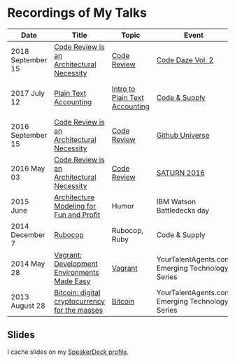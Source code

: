 Recordings of My Talks
======================

| Date | Title | Topic | Event | Comments |
|------|-------|-------|-------|----------|
| 2018 September 15 | [Code Review is an Architectural Necessity](https://www.youtube.com/watch?v=niWVC-aXNjA&t=271s) | [Code Review](code_review) | [Code Daze Vol. 2](https://twitter.com/CodeDazeConf) | Revision of Github Universe 2016 talk 
| 2017 July 12 | [Plain Text Accounting](https://www.youtube.com/watch?v=8r5Cp66k4PA) | [Intro to Plain Text Accounting](intro_to_plaintextaccounting) | [Code & Supply](https://www.meetup.com/Pittsburgh-Code-Supply/events/238443510/)| A part of C&S's series on personal finance
| 2016 September 15 | [Code Review is an Architectural Necessity](https://www.youtube.com/watch?v=pJFM321_lAs) | [Code Review](code_review) | [Github Universe](http://githubuniverse.com/program/sessions/#code-review) | Revision of SATURN 2016 talk
| 2016 May 03 | [Code Review is an Architectural Necessity](https://www.youtube.com/watch?v=TKZ3W8FggYY) | [Code Review](code_review) | [SATURN 2016](https://saturn2016.sched.org/event/63lw/code-review-is-an-architectural-necessity) | First conference talk!
|2015 June| [Architecture Modeling for Fun and Profit](https://www.youtube.com/watch?v=4nubbHqJNOo) | Humor | IBM Watson Battledecks day | Humorous, improvisational talk
| 2014 December 7 | [Rubocop](https://www.youtube.com/watch?v=YJE25T7CU3E) | Rubocop, Ruby | Code & Supply
| 2014 May 28 | [Vagrant: Development Environments Made Easy](https://www.youtube.com/watch?v=NKwXhWa2ig8) | [Vagrant](vagrant/vagrant.md) | YourTalentAgents.com Emerging Technology Series
| 2013 August 28 | [Bitcoin: digital cryptocurrency for the masses](https://www.youtube.com/watch?v=aGTRPhTiiXU) | [Bitcoin](bitcoin-technical/bitcoin-technical.md) | YourTalentAgents.com Emerging Technology Series

## Slides

I cache slides on my [SpeakerDeck profile](https://speakerdeck.com/colindean "Colin Dean on SpeakerDeck").

